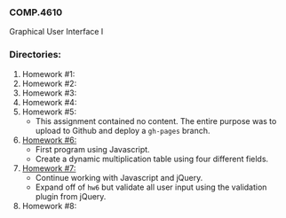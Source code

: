 ### COMP.4610
Graphical User Interface I

### Directories:
1. Homework #1:
2. Homework #2:
3. Homework #3:
4. Homework #4:
5. Homework #5:
   - This assignment contained no content. The entire purpose was to upload to Github and deploy a `gh-pages` branch.
6. [Homework #6: ](https://timflannagan1.github.io/COMP.4610/hw6/src/hw6.html)
   - First program using Javascript.
   - Create a dynamic multiplication table using four different fields.
7. [Homework #7: ](https://timflannagan1.github.io/COMP.4610/hw7/src/index.html)
   - Continue working with Javascript and jQuery.
   - Expand off of `hw6` but validate all user input using the validation plugin from jQuery.
8. Homework #8:

